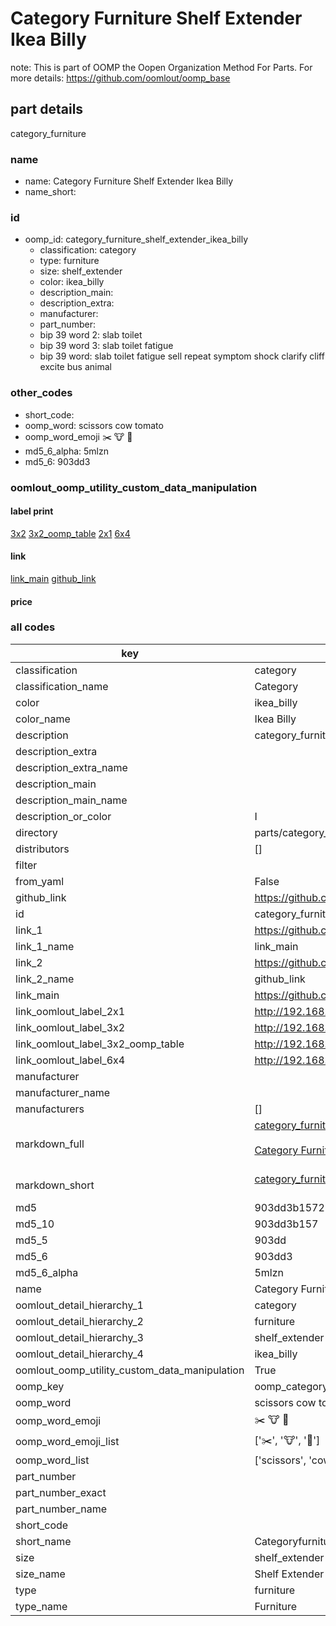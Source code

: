 # Category Furniture Shelf Extender Ikea Billy  

note: This is part of OOMP the Oopen Organization Method For Parts. For more details: https://github.com/oomlout/oomp_base

##  part details



category_furniture

### name
* name: Category Furniture Shelf Extender Ikea Billy
* name_short: 
### id
* oomp_id: category_furniture_shelf_extender_ikea_billy
  * classification: category
  * type: furniture
  * size: shelf_extender
  * color: ikea_billy
  * description_main: 
  * description_extra: 
  * manufacturer: 
  * part_number: 
  * bip 39 word 2: slab toilet
  * bip 39 word 3: slab toilet fatigue
  * bip 39 word: slab toilet fatigue sell repeat symptom shock clarify cliff excite bus animal

### other_codes
* short_code: 
* oomp_word: scissors cow tomato
* oomp_word_emoji :scissors: :cow: :tomato:
* md5_6_alpha: 5mlzn
* md5_6: 903dd3






### oomlout_oomp_utility_custom_data_manipulation
#### label print
[3x2](http://192.168.1.245:1112/?label=oomp%205mlzn)
[3x2_oomp_table](http://192.168.1.107:1112/?label=oomp%205mlzn)
[2x1](http://192.168.1.242:1112/?label=oomp%205mlzn)
[6x4](http://192.168.1.55:1112/?label=oomp%205mlzn)    

#### link

[link_main](https://github.com/oomlout/oomlout_oomp_current_version_messy/tree/main/parts/category_furniture_shelf_extender_ikea_billy) [github_link](https://github.com/oomlout/oomlout_oomp_part_src/tree/main/parts/category_furniture_shelf_extender_ikea_billy)                             

#### price







### all codes 
| key | value |  
| --- | --- |  
| classification | category |  
| classification_name | Category |  
| color | ikea_billy |  
| color_name | Ikea Billy |  
| description | category_furniture |  
| description_extra |  |  
| description_extra_name |  |  
| description_main |  |  
| description_main_name |  |  
| description_or_color | I  |  
| directory | parts/category_furniture_shelf_extender_ikea_billy |  
| distributors | [] |  
| filter |  |  
| from_yaml | False |  
| github_link | https://github.com/oomlout/oomlout_oomp_part_src/tree/main/parts/category_furniture_shelf_extender_ikea_billy |  
| id | category_furniture_shelf_extender_ikea_billy |  
| link_1 | https://github.com/oomlout/oomlout_oomp_current_version_messy/tree/main/parts/category_furniture_shelf_extender_ikea_billy |  
| link_1_name | link_main |  
| link_2 | https://github.com/oomlout/oomlout_oomp_part_src/tree/main/parts/category_furniture_shelf_extender_ikea_billy |  
| link_2_name | github_link |  
| link_main | https://github.com/oomlout/oomlout_oomp_current_version_messy/tree/main/parts/category_furniture_shelf_extender_ikea_billy |  
| link_oomlout_label_2x1 | http://192.168.1.242:1112/?label=oomp%205mlzn |  
| link_oomlout_label_3x2 | http://192.168.1.245:1112/?label=oomp%205mlzn |  
| link_oomlout_label_3x2_oomp_table | http://192.168.1.107:1112/?label=oomp%205mlzn |  
| link_oomlout_label_6x4 | http://192.168.1.55:1112/?label=oomp%205mlzn |  
| manufacturer |  |  
| manufacturer_name |  |  
| manufacturers | [] |  
| markdown_full | [category_furniture_shelf_extender_ikea_billy](https://github.com/oomlout/oomlout_oomp_current_version_messy/tree/main/parts/category_furniture_shelf_extender_ikea_billy)<br>[](https://github.com/oomlout/oomlout_oomp_current_version_messy/tree/main/parts/category_furniture_shelf_extender_ikea_billy)<br>[Category Furniture Shelf Extender Ikea Billy](https://github.com/oomlout/oomlout_oomp_current_version_messy/tree/main/parts/category_furniture_shelf_extender_ikea_billy)<br><br> |  
| markdown_short | [category_furniture_shelf_extender_ikea_billy](https://github.com/oomlout/oomlout_oomp_current_version_messy/tree/main/parts/category_furniture_shelf_extender_ikea_billy)<br><br> |  
| md5 | 903dd3b15729f8cb725b5c36a7b8f657 |  
| md5_10 | 903dd3b157 |  
| md5_5 | 903dd |  
| md5_6 | 903dd3 |  
| md5_6_alpha | 5mlzn |  
| name | Category Furniture Shelf Extender Ikea Billy |  
| oomlout_detail_hierarchy_1 | category |  
| oomlout_detail_hierarchy_2 | furniture |  
| oomlout_detail_hierarchy_3 | shelf_extender |  
| oomlout_detail_hierarchy_4 | ikea_billy |  
| oomlout_oomp_utility_custom_data_manipulation | True |  
| oomp_key | oomp_category_furniture_shelf_extender_ikea_billy |  
| oomp_word | scissors cow tomato |  
| oomp_word_emoji | :scissors: :cow: :tomato: |  
| oomp_word_emoji_list | [':scissors:', ':cow:', ':tomato:'] |  
| oomp_word_list | ['scissors', 'cow', 'tomato'] |  
| part_number |  |  
| part_number_exact |  |  
| part_number_name |  |  
| short_code |  |  
| short_name | Categoryfurniture |  
| size | shelf_extender |  
| size_name | Shelf Extender |  
| type | furniture |  
| type_name | Furniture |  

